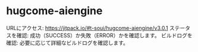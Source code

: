 # hugcome-aiengine

URLにアクセス: https://jitpack.io/#t-soui/hugcome-aiengine/v3.0.1
ステータスを確認: 成功（SUCCESS）か失敗（ERROR）かを確認します。
ビルドログを確認: 必要に応じて詳細なビルドログを確認します。